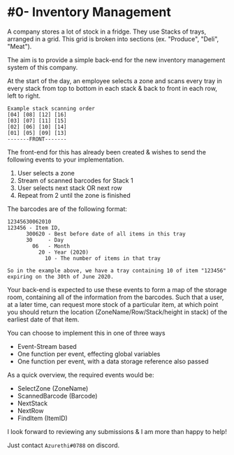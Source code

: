 # #0- Inventory Management

A company stores a lot of stock in a fridge. They use Stacks of trays, arranged in a grid. This grid is broken into sections (ex. "Produce", "Deli", "Meat"). 

The aim is to provide a simple back-end for the new inventory management system of this company.

At the start of the day, an employee selects a zone and scans every tray in every stack from top to bottom in each stack & back to front in each row, left to right.

```
Example stack scanning order
[04] [08] [12] [16]
[03] [07] [11] [15]
[02] [06] [10] [14]
[01] [05] [09] [13]
-------FRONT-------
```

The front-end for this has already been created & wishes to send the following events to your implementation.

1. User selects a zone
2. Stream of scanned barcodes for Stack 1
3. User selects next stack OR next row 
4. Repeat from 2 until the zone is finished

The barcodes are of the following format: 

```
12345630062010
123456 - Item ID,
      300620 - Best before date of all items in this tray
      30     - Day
        06   - Month
          20 - Year (2020)
            10 - The number of items in that tray

So in the example above, we have a tray containing 10 of item "123456" expiring on the 30th of June 2020.
```

Your back-end is expected to use these events to form a map of the storage room, containing all of the information from the barcodes. Such that a user, at a later time, can request more stock of a particular item, at which point you should return the location (ZoneName/Row/Stack/height in stack) of the earliest date of that item.

You can choose to implement this in one of three ways

- Event-Stream based
- One function per event, effecting global variables
- One function per event, with a data storage reference also passed

As a quick overview, the required events would be:
 - SelectZone (ZoneName)
 - ScannedBarcode (Barcode)
 - NextStack
 - NextRow
 - FindItem (ItemID)

I look forward to reviewing any submissions & I am more than happy to help!

Just contact ``Azurethi#0788`` on discord.